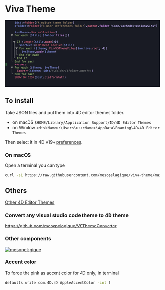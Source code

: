 # Viva Theme

![Sample](sample.png)

## To install

Take JSON files and put them into 4D editor themes folder.

- on macOS `$HOME/Library/Application Support/4D/4D Editor Themes`
- on Window `<diskName>:\Users\userName>\AppData\Roaming\4D\4D Editor Themes`

Then select it in 4D v19+ [preferences](https://developer.4d.com/docs/Preferences/methods/#themes).

### On macOS

Open a terminal you can type

```bash
curl -sL https://raw.githubusercontent.com/mesopelagique/viva-theme/main/viva-theme.json -o $HOME/Library/Application\ Support/4D/4D\ Editor\ Themes/viva-theme.json
```

## Others

[Other 4D Editor Themes](https://github.com/topics/4d-theme)

### Convert any visual studio code theme to 4D theme

https://github.com/mesopelagique/VSThemeConverter

### Other components

[<img src="https://mesopelagique.github.io/quatred.png" alt="mesopelagique"/>](https://mesopelagique.github.io/)

### Accent color

To force the pink as accent color for 4D only, in terminal

```bash
defaults write com.4D.4D AppleAccentColor -int 6
```
